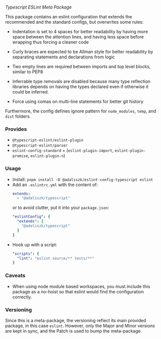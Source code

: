_Typescript ESLint Meta Package_

This package contains an eslint configuration that extends the recommended and the standard configs, but overwrites some
rules:

- Indentation is set to 4 spaces for better readability by having more space between the attention lines, and having
  less space before wrapping thus forcing a cleaner code

- Curly braces are expected to be Allman style for better readability by separating statements and declarations from
  logic

- Two empty lines are required between imports and top level blocks, similar to PEP8

- Inferrable type removals are disabled because many type reflection libraries depends on having the types declared even
  if otherwise it could be inferred.

- Force using comas on multi-line statements for better git history

Furthermore, the config defines ignore pattern for `node_modules`, `temp`, and `dist` folders.

### Provides

- `@typescript-eslint/eslint-plugin`
- `@typescript-eslint/parser`
- `eslint-config-standard` + (`eslint-plugin-import`, `eslint-plugin-promise`, `eslint-plugin-n`)

### Usage

- Install: `pnpm install -D @adaliszk/eslint-config-typescript eslint`
- Add an `.eslintrc.yml` with the content of:
  ```yaml
  extends:
    - "@adaliszk/typescript"
  ```
  or to avoid clutter, put it into your `package.json`:
  ```yaml
  "eslintConfig": {
    "extends": [
      "@adaliszk/typescript"
    ]
  }
  ```
- Hook up with a script:
  ```yaml
  "scripts": {
    "lint": "eslint source/** tests/**"
  }
  ```

### Caveats

- When using node module based workspaces, you must include this package as a no-hoist so that eslint would find the
  configuration correctly.

### Versioning

Since this is a meta-package, the versioning reflect its main provided package, in this case `eslint`. However, only the
Major and Minor versions are kept in sync, and the Patch is used to bump the meta-package.
